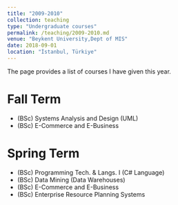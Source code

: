 ```yaml
---
title: "2009-2010"
collection: teaching
type: "Undergraduate courses"
permalink: /teaching/2009-2010.md
venue: "Beykent University,Dept of MIS"
date: 2018-09-01
location: "İstanbul, Türkiye"
---
```


The page provides a list of courses I have given this year.

Fall Term
======

- (BSc) Systems Analysis and Design (UML)
- (BSc) E-Commerce and E-Business

Spring Term
======

- (BSc) Programming Tech. & Langs. I (C# Language)
- (BSc) Data Mining (Data Warehouses)
- (BSc) E-Commerce and E-Business
- (BSc) Enterprise Resource Planning Systems